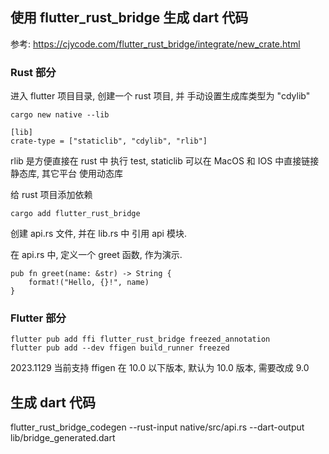 ## 使用 flutter_rust_bridge 生成 dart 代码

参考: https://cjycode.com/flutter_rust_bridge/integrate/new_crate.html

### Rust 部分

进入 flutter 项目目录, 创建一个 rust 项目, 并 手动设置生成库类型为 "cdylib"

```
cargo new native --lib
```

```
[lib]
crate-type = ["staticlib", "cdylib", "rlib"]
```

rlib 是方便直接在 rust 中 执行 test, staticlib 可以在 MacOS 和 IOS 中直接链接静态库, 其它平台 使用动态库

给 rust 项目添加依赖

```
cargo add flutter_rust_bridge
```

创建 api.rs 文件, 并在 lib.rs 中 引用 api 模块.

在 api.rs 中, 定义一个 greet 函数, 作为演示.

```
pub fn greet(name: &str) -> String {
    format!("Hello, {}!", name)
}
```

### Flutter 部分

```
flutter pub add ffi flutter_rust_bridge freezed_annotation
flutter pub add --dev ffigen build_runner freezed
```

2023.1129 当前支持 ffigen 在 10.0 以下版本, 默认为 10.0 版本, 需要改成 9.0

## 生成 dart 代码

flutter_rust_bridge_codegen --rust-input native/src/api.rs --dart-output lib/bridge_generated.dart
